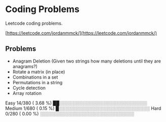 # Coding Problems

Leetcode coding problems.

[https://leetcode.com/jordanmmck/](https://leetcode.com/jordanmmck/)

## Problems

- Anagram Deletion (Given two strings how many deletions until they are anagrams?)
- Rotate a matrix (in place)
- Combinations in a set
- Permutations in a string
- Cycle detection
- Array rotation

 Easy	 14/380 (  3.68 %)  ██░░░░░░░░░░░░░░░░░░░░░░░░░░░░
 Medium	  1/680 (  0.15 %)  █░░░░░░░░░░░░░░░░░░░░░░░░░░░░░
 Hard	  0/280 (  0.00 %)  ░░░░░░░░░░░░░░░░░░░░░░░░░░░░░░
